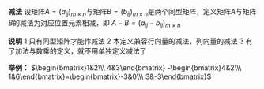 **减法**
设矩阵$A=(a_{ij})_{m\times n}$与矩阵$B=(b_{ij})_{m\times n}$是两个同型矩阵，定义矩阵$A$与矩阵$B$的减法为对应位置元素相减，即
$A-B=(a_{ij}-b_{ij})_{m\times n}$

**说明**
1 只有同型矩阵才能作减法
2 本定义兼容行向量的减法，列向量的减法
3 有了加法与数乘的定义，就不用单独定义减法了

**举例：**
$\begin{bmatrix}1&2\\\ 4&3\end{bmatrix}
-\begin{bmatrix}4&2\\\ 1&6\end{bmatrix}=\begin{bmatrix}-3&0\\\ 3&-3\end{bmatrix}$
